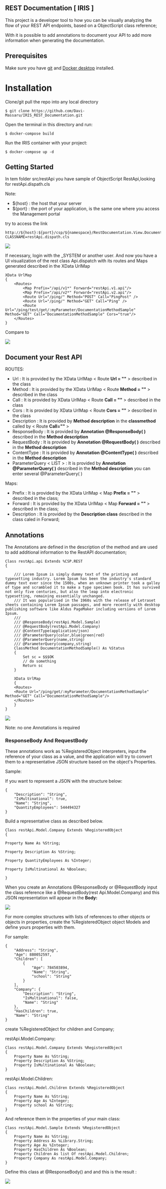 ## REST Documentation [ IRIS ]
This project is a developer tool to how you can be visually analyzing the flow of your REST API endpoints, based on a ObjectScript class reference;

With it is possible to add annotations to document your API to add more information when generating the documentation.

## Prerequisites

Make sure you have [git](https://git-scm.com/book/en/v2/Getting-Started-Installing-Git) and [Docker desktop](https://www.docker.com/products/docker-desktop) installed.

# Installation 

Clone/git pull the repo into any local directory

```
$ git clone https://github.com/Davi-Massaru/IRIS_REST_Documentation.git
```

Open the terminal in this directory and run:

```
$ docker-compose build
```

Run the IRIS container with your project:

```
$ docker-compose up -d
```
## Getting Started

In tem folder src/restApi you have sample of ObjectScript RestApi,looking for restApi.dispath.cls

Note: 
- ${host} : the host that your server
- ${port} : the port of your application, is the same one where you access the Management portal

try to access the link 

```
http://${host}:${port}/csp/${namespace}/RestDocumentation.View.DocumentationRestView.cls?CLASSNAME=restApi.dispath.cls
```

<img src="https://github.com/Davi-Massaru/IRIS_REST_Documentation/blob/main/READMEFILES/show.gif?raw=true"></img>

If necessary, login with the _SYSTEM or another user.
And now you have a UI visualization of the rest class Api.dispatch with its routes and Maps generated described in the XData UrlMap

```
XData UrlMap
{
    <Routes>
        <Map Prefix="/api/v1*" Forward="restApi.v1.api"/>
        <Map Prefix="/api/v2*" Forward="restApi.v2.api"/>
        <Route Url="/ping/" Method="POST" Call="PingPost" />
        <Route Url="/ping/" Method="GET" Call="Ping" />
        <Route Url="/ping/test/get/:myParameter/DocumentationMethodSample" Method="GET" Call="DocumentationMethodSample" Cors="true"/>
    </Routes>
}
```

Compare to

<img src="https://github.com/Davi-Massaru/IRIS_REST_Documentation/blob/main/READMEFILES/ui.png?raw=true"></img>

## Document your Rest API

ROUTES:
 - Url : It is provided by the XData UrlMap < Route __Url = ""__  >  described in the class
 - Method :  It is provided by the XData UrlMap < Route __Method = ""__  >  described in the class
 - Call :  It is provided by XData UrlMap < Route __Call = ""__  > described in the class
 - Cors : It is provided by XData UrlMap < Route __Cors = ""__  > described in the class
 - Description : It is provided by __Method description__ in the __classmethod__ called by < Route __Call=""__ >  
 - ResponseBody : It is provided by __Annotation @ResponseBody( )__ described in the __Method description__
 - RequestBody :  It is provided by __Annotation @RequestBody( )__ described in the __Method description__
 - ContentType :  It is provided by __Annotation @ContentType( )__ described in the __Method description__
 - ParameterQuery < LIST > :  It is provided by __Annotation @ParameterQuery( )__ described in the __Method description__ you can enter several @ParameterQuery( )

Maps: 
 - Prefix : It is provided by the XData UrlMap < Map __Prefix = ""__  >  described in the class;
 - Forward : It is provided by the XData UrlMap < Map __Forward = ""__  >  described in the class;
 - Description : It is provided by the __Description class__  described in the class caled in Forward;

## Annotations

The Annotations are defined in the description of the method and are used to add additional information to the RestAPI documentation;

```
Class restApi.api Extends %CSP.REST
{

    /// Lorem Ipsum is simply dummy text of the printing and typesetting industry. Lorem Ipsum has been the industry's standard dummy text ever since the 1500s, when an unknown printer took a galley of type and scrambled it to make a type specimen book. It has survived not only five centuries, but also the leap into electronic typesetting, remaining essentially unchanged. 
    /// It was popularised in the 1960s with the release of Letraset sheets containing Lorem Ipsum passages, and more recently with desktop publishing software like Aldus PageMaker including versions of Lorem Ipsum.
    /// 
    /// @ResponseBody(restApi.Model.Sample)
    /// @RequestBody(restApi.Model.Company)
    /// @ContentType(application/json)
    /// @ParameterQuery(color,blue|green|red)
    /// @ParameterQuery(name,string)
    /// @ParameterQuery(company,string)
    ClassMethod DocumentationMethodSample() As %Status
    {
        Set sc = $$$OK
        // do something
        Return sc
    }

    XData UrlMap
    {
    <Routes>
    <Route Url="/ping/get/:myParameter/DocumentationMethodSample" Method="GET" Call="DocumentationMethodSample"/>
    </Routes>
    }
}
```

<img src="https://github.com/Davi-Massaru/IRIS_REST_Documentation/blob/main/READMEFILES/DocumentationMethodSample.png?raw=true"></img>

Note: no one Annotations is required

### ResponseBody And RequestBody 

These annotations work as %RegisteredObject interpreters, input the reference of your class as a value, and the application will try to convert them to a representative JSON structure based on the object's Properties.

Sample: 

If you want to represent a JSON with the structure below:
```
{
    "Description": "String",
    "IsMultinational": true,
    "Name": "String",
    "QuantityEmployees": 544494327
}
```

Build a representative class as described below.

```
Class restApi.Model.Company Extends %RegisteredObject
{

Property Name As %String;

Property Description As %String;

Property QuantityEmployees As %Integer;

Property IsMultinational As %Boolean;

}
```
When you create an Annotations @ResponseBody or @RequestBody input the class reference like a @RequestBody(rest Api.Model.Company) and this JSON representation will appear in the __Body:__

<img src="https://github.com/Davi-Massaru/IRIS_REST_Documentation/blob/main/READMEFILES/Body.png?raw=true"></img>

For more complex structures with lists of references to other objects or objects in properties, create the %RegisteredObject object Models and define yours properties with them.

For sample:

```
{
    "Address": "String",
    "Age": 880052597,
    "Children": [
        {
            "Age": 784503894,
            "Name": "String",
            "school": "String"
        }
    ],
    "Company": {
        "Description": "String",
        "IsMultinational": false,
        "Name": "String"
    },
    "HasChildren": true,
    "Name": "String"
}
```

create %RegisteredObject for children and Company;

restApi.Model.Company:
```
Class restApi.Model.Company Extends %RegisteredObject
{
    Property Name As %String;
    Property Description As %String;
    Property IsMultinational As %Boolean;
}
```

restApi.Model.Children: 
```
Class restApi.Model.Children Extends %RegisteredObject
{
    Property Name As %String;
    Property Age As %Integer;
    Property school As %String;
}

```

And reference them in the properties of your main class:

```
Class restApi.Model.Sample Extends %RegisteredObject
{
    Property Name As %String;
    Property Address As %Library.String;
    Property Age As %Integer;
    Property HasChildren As %Boolean;
    Property Children As list Of restApi.Model.Children;
    Property Company As restApi.Model.Company;
}

```
Define this class at @ResponseBody() and and this is the result :

<img src="https://github.com/Davi-Massaru/IRIS_REST_Documentation/blob/main/READMEFILES/response.png?raw=true"></img>
